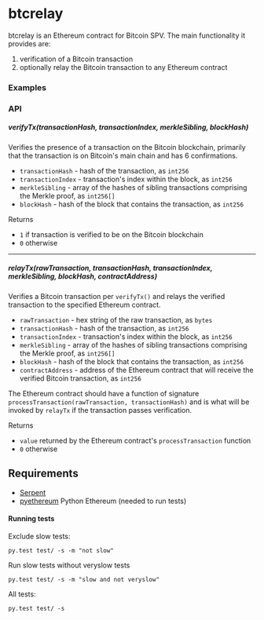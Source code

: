 # btcrelay

btcrelay is an Ethereum contract for Bitcoin SPV.  The main functionality it provides are:

1. verification of a Bitcoin transaction
1. optionally relay the Bitcoin transaction to any Ethereum contract

### Examples



### API


##### verifyTx(transactionHash, transactionIndex, merkleSibling, blockHash)

Verifies the presence of a transaction on the Bitcoin blockchain, primarily that the transaction is on Bitcoin's main chain and has 6 confirmations.

* `transactionHash` - hash of the transaction, as `int256`
* `transactionIndex` - transaction's index within the block, as `int256`
* `merkleSibling` - array of the hashes of sibling transactions comprising the Merkle proof, as `int256[]`
* `blockHash` - hash of the block that contains the transaction, as `int256`

Returns
* `1` if transaction is verified to be on the Bitcoin blockchain
* `0` otherwise

---

##### relayTx(rawTransaction, transactionHash, transactionIndex, merkleSibling, blockHash, contractAddress)

Verifies a Bitcoin transaction per `verifyTx()` and relays the verified transaction to the specified Ethereum contract.

* `rawTransaction` - hex string of the raw transaction, as `bytes`
* `transactionHash` - hash of the transaction, as `int256`
* `transactionIndex` - transaction's index within the block, as `int256`
* `merkleSibling` - array of the hashes of sibling transactions comprising the Merkle proof, as `int256[]`
* `blockHash` - hash of the block that contains the transaction, as `int256`
* `contractAddress` - address of the Ethereum contract that will receive the verified Bitcoin transaction, as `int256`

The Ethereum contract should have a function of signature `processTransaction(rawTransaction, transactionHash)` and is what will be invoked by `relayTx` if the transaction passes verification.

Returns
* `value` returned by the Ethereum contract's `processTransaction` function
* `0` otherwise



Requirements
------------
* [Serpent](https://github.com/ethereum/serpent)
* [pyethereum](https://github.com/ethereum/pyethereum) Python Ethereum (needed to run tests)


#### Running tests

Exclude slow tests:
```
py.test test/ -s -m "not slow"
```

Run slow tests without veryslow tests
```
py.test test/ -s -m "slow and not veryslow"
```

All tests:
```
py.test test/ -s
```
